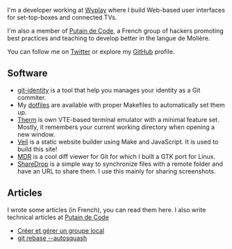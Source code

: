 I'm a developer working at [Wyplay][wyplay] where I build Web-based user
interfaces for set-top-boxes and connected TVs.

I'm also a member of [Putain de Code][pbang], a French group of hackers
promoting best practices and teaching to develop better in the langue de
Molière.

You can follow me on [Twitter][tw] or explore my [GitHub][gh] profile.

[wyplay]: http://wyplay.com/ 
[pbang]: http://putaindecode.fr/ 
[tw]: https://twitter.com/madx 
[gh]: https://github.com/madx

## Software

* [git-identity][gh:git-identity] is a tool that help you manages your identity
  as a Git commiter.
* My [dotfiles][gh:propane] are available with proper Makefiles to automatically
  set them up.
* [Therm][gh:therm] is own VTE-based terminal emulator with a minimal feature
  set. Mostly, it remembers your current working directory when opening a new
  window.
* [Veil][gh:veil] is a static website builder using Make and JavaScript. It is
  used to build this site!
* [MDR][gh:mdr] is a cool diff viewer for Git for which I built a GTK port for
  Linux.
* [ShareDrop][gh:sharedrop] is a simple way to synchronize files with a remote
  folder and have an URL to share them. I use this mainly for sharing
  screenshots.

[gh:git-identity]: https://github.com/madx/git-identity 
[gh:propane]: https://github.com/madx/propane
[gh:therm]: https://github.com/madx/therm
[gh:veil]: https://github.com/madx/veil 
[gh:mdr]: https://github.com/halffullheart/mdr 
[gh:sharedrop]: https://github.com/madx/sharedrop 

## Articles

I wrote some articles (in French), you can read them here. I also write
technical articles at [Putain de Code][p:articles]

- [Créer et gérer un groupe local](/articles/creer_et_gerer_un_groupe_local.html)
- [git rebase --autosquash](/articles/git_rebase_autosquash.html)

[p:articles]: http://putaindecode.fr/posts/
